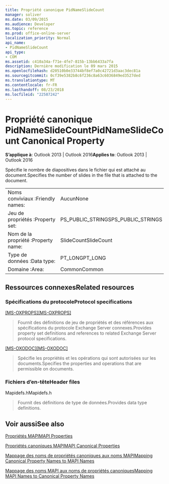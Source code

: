```yaml
---
title: Propriété canonique PidNameSlideCount
manager: soliver
ms.date: 03/09/2015
ms.audience: Developer
ms.topic: reference
ms.prod: office-online-server
localization_priority: Normal
api_name:
- PidNameSlideCount
api_type:
- COM
ms.assetid: c410a34a-f71e-4fe7-815b-13bb6433a7fa
description: Dernière modification le 09 mars 2015
ms.openlocfilehash: d20510b0e33744bf8ef7a0c42721d3aac3dec81a
ms.sourcegitcommit: 0cf39e5382b8c6f236c8a63c6036849ed3527ded
ms.translationtype: MT
ms.contentlocale: fr-FR
ms.lasthandoff: 08/23/2018
ms.locfileid: "22587242"
---
```

# <a name="pidnameslidecount-canonical-property"></a><span data-ttu-id="28833-103">Propriété canonique PidNameSlideCount</span><span class="sxs-lookup"><span data-stu-id="28833-103">PidNameSlideCount Canonical Property</span></span>

  
  
<span data-ttu-id="28833-104">**S’applique à**: Outlook 2013 | Outlook 2016</span><span class="sxs-lookup"><span data-stu-id="28833-104">**Applies to**: Outlook 2013 | Outlook 2016</span></span> 
  
<span data-ttu-id="28833-105">Spécifie le nombre de diapositives dans le fichier qui est attaché au document.</span><span class="sxs-lookup"><span data-stu-id="28833-105">Specifies the number of slides in the file that is attached to the document.</span></span>
  
|||
|:-----|:-----|
|<span data-ttu-id="28833-106">Noms conviviaux :</span><span class="sxs-lookup"><span data-stu-id="28833-106">Friendly names:</span></span>  <br/> |<span data-ttu-id="28833-107">Aucun</span><span class="sxs-lookup"><span data-stu-id="28833-107">None</span></span>  <br/> |
|<span data-ttu-id="28833-108">Jeu de propriétés :</span><span class="sxs-lookup"><span data-stu-id="28833-108">Property set:</span></span>  <br/> |<span data-ttu-id="28833-109">PS_PUBLIC_STRINGS</span><span class="sxs-lookup"><span data-stu-id="28833-109">PS_PUBLIC_STRINGS</span></span>  <br/> |
|<span data-ttu-id="28833-110">Nom de la propriété :</span><span class="sxs-lookup"><span data-stu-id="28833-110">Property name:</span></span>  <br/> |<span data-ttu-id="28833-111">SlideCount</span><span class="sxs-lookup"><span data-stu-id="28833-111">SlideCount</span></span>  <br/> |
|<span data-ttu-id="28833-112">Type de données :</span><span class="sxs-lookup"><span data-stu-id="28833-112">Data type:</span></span>  <br/> |<span data-ttu-id="28833-113">PT_LONG</span><span class="sxs-lookup"><span data-stu-id="28833-113">PT_LONG</span></span>  <br/> |
|<span data-ttu-id="28833-114">Domaine :</span><span class="sxs-lookup"><span data-stu-id="28833-114">Area:</span></span>  <br/> |<span data-ttu-id="28833-115">Common</span><span class="sxs-lookup"><span data-stu-id="28833-115">Common</span></span>  <br/> |
   
## <a name="related-resources"></a><span data-ttu-id="28833-116">Ressources connexes</span><span class="sxs-lookup"><span data-stu-id="28833-116">Related resources</span></span>

### <a name="protocol-specifications"></a><span data-ttu-id="28833-117">Spécifications du protocole</span><span class="sxs-lookup"><span data-stu-id="28833-117">Protocol specifications</span></span>

<span data-ttu-id="28833-118">[[MS-OXPROPS]](http://msdn.microsoft.com/library/f6ab1613-aefe-447d-a49c-18217230b148%28Office.15%29.aspx)</span><span class="sxs-lookup"><span data-stu-id="28833-118">[[MS-OXPROPS]](http://msdn.microsoft.com/library/f6ab1613-aefe-447d-a49c-18217230b148%28Office.15%29.aspx)</span></span>
  
> <span data-ttu-id="28833-119">Fournit des définitions de jeu de propriétés et des références aux spécifications du protocole Exchange Server connexes.</span><span class="sxs-lookup"><span data-stu-id="28833-119">Provides property set definitions and references to related Exchange Server protocol specifications.</span></span>
    
<span data-ttu-id="28833-120">[[MS-OXODOC]](http://msdn.microsoft.com/library/103007c8-5066-4bed-84e3-4465907af098%28Office.15%29.aspx)</span><span class="sxs-lookup"><span data-stu-id="28833-120">[[MS-OXODOC]](http://msdn.microsoft.com/library/103007c8-5066-4bed-84e3-4465907af098%28Office.15%29.aspx)</span></span>
  
> <span data-ttu-id="28833-121">Spécifie les propriétés et les opérations qui sont autorisées sur les documents.</span><span class="sxs-lookup"><span data-stu-id="28833-121">Specifies the properties and operations that are permissible on documents.</span></span>
    
### <a name="header-files"></a><span data-ttu-id="28833-122">Fichiers d’en-tête</span><span class="sxs-lookup"><span data-stu-id="28833-122">Header files</span></span>

<span data-ttu-id="28833-123">Mapidefs.h</span><span class="sxs-lookup"><span data-stu-id="28833-123">Mapidefs.h</span></span>
  
> <span data-ttu-id="28833-124">Fournit des définitions de type de données.</span><span class="sxs-lookup"><span data-stu-id="28833-124">Provides data type definitions.</span></span>
    
## <a name="see-also"></a><span data-ttu-id="28833-125">Voir aussi</span><span class="sxs-lookup"><span data-stu-id="28833-125">See also</span></span>



[<span data-ttu-id="28833-126">Propriétés MAPI</span><span class="sxs-lookup"><span data-stu-id="28833-126">MAPI Properties</span></span>](mapi-properties.md)
  
[<span data-ttu-id="28833-127">Propriétés canoniques MAPI</span><span class="sxs-lookup"><span data-stu-id="28833-127">MAPI Canonical Properties</span></span>](mapi-canonical-properties.md)
  
[<span data-ttu-id="28833-128">Mappage des noms de propriétés canoniques aux noms MAPI</span><span class="sxs-lookup"><span data-stu-id="28833-128">Mapping Canonical Property Names to MAPI Names</span></span>](mapping-canonical-property-names-to-mapi-names.md)
  
[<span data-ttu-id="28833-129">Mappage des noms MAPI aux noms de propriétés canoniques</span><span class="sxs-lookup"><span data-stu-id="28833-129">Mapping MAPI Names to Canonical Property Names</span></span>](mapping-mapi-names-to-canonical-property-names.md)


